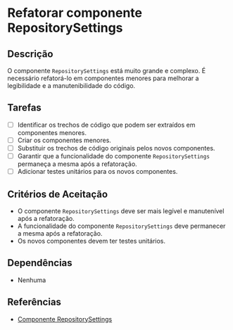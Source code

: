# Refatorar componente RepositorySettings

## Descrição

O componente `RepositorySettings` está muito grande e complexo. É necessário refatorá-lo em componentes menores para melhorar a legibilidade e a manutenibilidade do código.

## Tarefas

- [ ] Identificar os trechos de código que podem ser extraídos em componentes menores.
- [ ] Criar os componentes menores.
- [ ] Substituir os trechos de código originais pelos novos componentes.
- [ ] Garantir que a funcionalidade do componente `RepositorySettings` permaneça a mesma após a refatoração.
- [ ] Adicionar testes unitários para os novos componentes.

## Critérios de Aceitação

- O componente `RepositorySettings` deve ser mais legível e manutenível após a refatoração.
- A funcionalidade do componente `RepositorySettings` deve permanecer a mesma após a refatoração.
- Os novos componentes devem ter testes unitários.

## Dependências

- Nenhuma

## Referências

- [Componente RepositorySettings](/src/client/components/repository-settings.tsx)